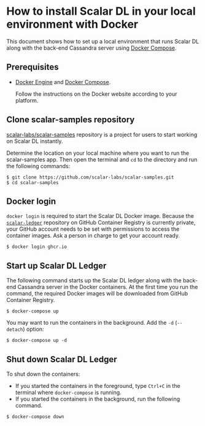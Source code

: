 # How to install Scalar DL in your local environment with Docker

This document shows how to set up a local environment that runs Scalar DL
along with the back-end Cassandra server using [Docker
Compose](https://docs.docker.com/compose/).

## Prerequisites

- [Docker Engine](https://docs.docker.com/engine/) and [Docker Compose](https://docs.docker.com/compose/).

    Follow the instructions on the Docker website according to your platform.


## Clone scalar-samples repository

[scalar-labs/scalar-samples](https://github.com/scalar-labs/scalar-samples)
repository is a project for users to start working on Scalar DL instantly.

Determine the location on your local machine where you want to run the
scalar-samples app. Then open the terminal and `cd` to the directory and run the
following commands:

```
$ git clone https://github.com/scalar-labs/scalar-samples.git
$ cd scalar-samples
```

## Docker login

`docker login` is required to start the Scalar DL Docker image. Because the
[`scalar-ledger`](https://github.com/orgs/scalar-labs/packages/container/package/scalar-ledger) repository
on GitHub Container Registry is currently private, your GitHub account needs to be set with permissions to access the container images.
Ask a person in charge to get your account ready.

```
$ docker login ghcr.io
```

## Start up Scalar DL Ledger

The following command starts up the Scalar DL ledger along with the back-end Cassandra server in the Docker containers. At the first time you run the command, the required Docker images will be downloaded from GitHub Container Registry.

```
$ docker-compose up
```

You may want to run the containers in the background. Add the `-d` (`--detach`) option:

```
$ docker-compose up -d
```

## Shut down Scalar DL Ledger

To shut down the containers:

- If you started the containers in the foreground, type `Ctrl+C` in the terminal
  where `docker-compose` is running.
- If you started the containers in the background, run the following command.

```
$ docker-compose down
```

